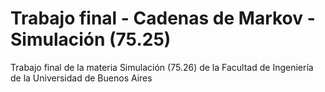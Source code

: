 # Trabajo final - Cadenas de Markov - Simulación (75.25)
Trabajo final de la materia Simulación (75.26) de la Facultad de Ingeniería de la Universidad de Buenos Aires
